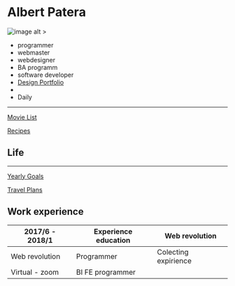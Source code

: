 # Albert Patera
![image alt >](/image-right.jpg)
- programmer
- webmaster
- webdesigner
- BA programm
- software developer
- [Design Portfolio](https://www.notion.so/Design-Portfolio-ec576d9016d4477fbfda64ead203ab97)
- 
- Daily

---

[Movie List](https://www.notion.so/Movie-List-10acc2d38ed24a589c8b8ff5ba30fa18)

[Recipes](https://www.notion.so/68c4ff65fd7440adb8ba0f11c95bfb41)

## Life

---

[Yearly Goals](https://www.notion.so/Yearly-Goals-9388bd9ce6d44c8299668978cd8bea66)

[Travel Plans](https://www.notion.so/1a8bc1251fe24a94a3fd421fba6876bf)

### 

## Work experience

| 2017/6 -  2018/1 | Experience education  | Web revolution  |
| --- | --- | --- |
| Web revolution  | Programmer  | Colecting expirience |
| Virtual - zoom | BI FE programmer |  |
